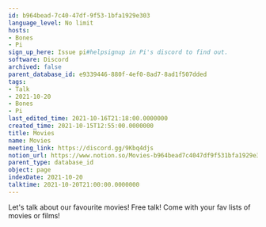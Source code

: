 ```yaml
---
id: b964bead-7c40-47df-9f53-1bfa1929e303
language_level: No limit
hosts:
- Bones
- Pi
sign_up_here: Issue pi#helpsignup in Pi's discord to find out.
software: Discord
archived: false
parent_database_id: e9339446-880f-4ef0-8ad7-8ad1f507dded
tags:
- Talk
- 2021-10-20
- Bones
- Pi
last_edited_time: 2021-10-16T21:18:00.0000000
created_time: 2021-10-15T12:55:00.0000000
title: Movies
name: Movies
meeting_link: https://discord.gg/9Kbq4djs
notion_url: https://www.notion.so/Movies-b964bead7c4047df9f531bfa1929e303
parent_type: database_id
object: page
indexDate: 2021-10-20
talktime: 2021-10-20T21:00:00.0000000
---
```


Let's talk about our favourite movies!
Free talk! Come with your fav lists of movies or films!


